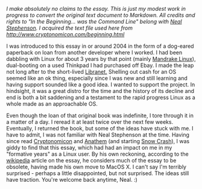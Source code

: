 *I make absolutely no claims to the essay. This is just my modest work in progress to convert the original text document to Markdown. All credits and rights to "In the Beginning... was the Command Line" belong with [Neal Stephenson][1]. I acquired the text file used here from http://www.cryptonomicon.com/beginning.html*

I was introduced to this essay in or around 2004 in the form of a dog-eared paperback on loan from another developer where I worked. I had been dabbling with Linux for about 3 years by that point (mainly [Mandrake Linux][2]), dual-booting on a used Thinkpad I had purchased off Ebay. I made the leap not long after to the short-lived [Libranet.][3] Shelling out cash for an OS seemed like an ok thing, especially since I was new and still learning and having support sounded like a good idea. I wanted to support the project. In hindsight, it was a great distro for the time and the history of its decline and end is both a bit saddening and a testament to the rapid progress Linux as a whole made as an approachable OS.

Even though the loan of that original book was indefinite, I tore through it in a matter of a day. I reread it at least twice over the next few weeks. Eventually, I returned the book, but some of the ideas have stuck with me. I have to admit, I was not familiar with Neal Stephenson at the time. Having since read [Cryptonomicon][5] and [Anathem][6] (and starting [Snow Crash][7]), I was giddy to find that this essay, which had had an impact on me in my "formative years" as a Linux user. By his own reckoning, according to the [wikipedia][4] article on the essay, he considers much of the essay to be obsolete, having made his own move to MacOS X. I can't say I'm terribly surprised - perhaps a little disappointed, but not surprised. The ideas still have traction. You're welcome back anytime, Neal. :)

[1]: https://en.wikipedia.org/wiki/Neal_Stephenson
[2]: https://en.wikipedia.org/wiki/Mandriva_Linux
[3]: https://en.wikipedia.org/wiki/Libranet
[4]: https://en.wikipedia.org/wiki/In_the_Beginning..._Was_the_Command_Line
[5]: https://en.wikipedia.org/wiki/Cryptonomicon
[6]: https://en.wikipedia.org/wiki/Anathem
[7]: https://en.wikipedia.org/wiki/Snow_Crash
